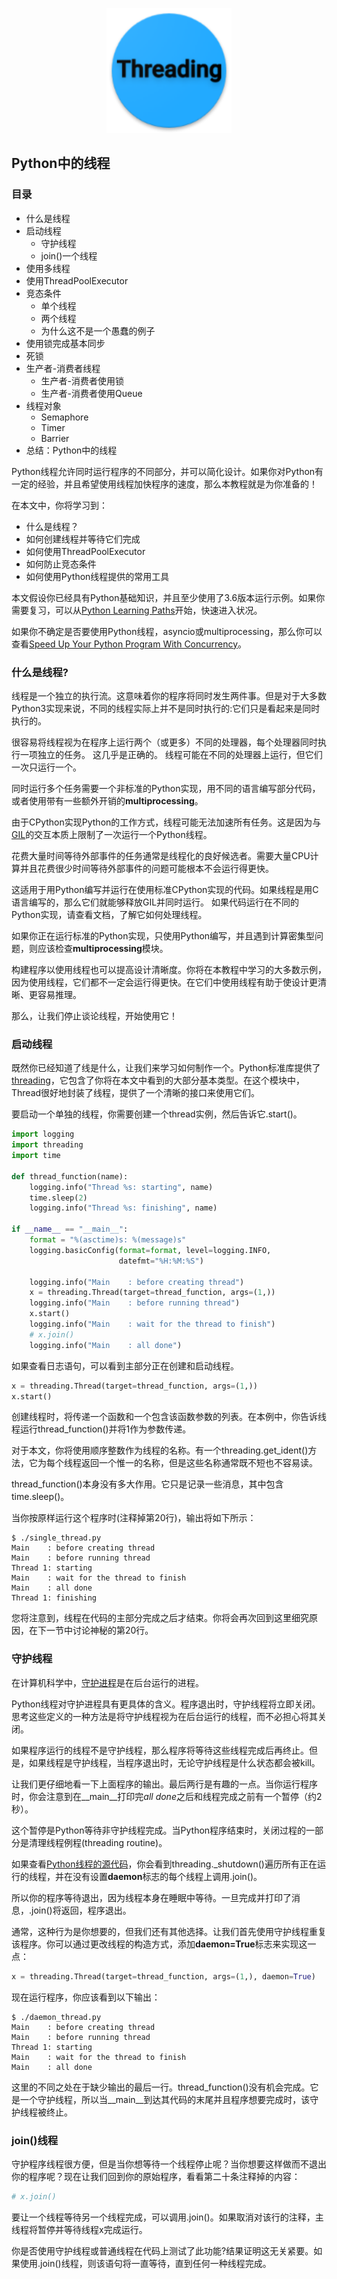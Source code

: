 <p align="center">
   <img width="200" src="threading.png">
</p>

## Python中的线程

### 目录
- 什么是线程
- 启动线程
    - 守护线程
    - join()一个线程
- 使用多线程
- 使用ThreadPoolExecutor
- 竞态条件
    - 单个线程
    - 两个线程
    - 为什么这不是一个愚蠢的例子
- 使用锁完成基本同步
- 死锁
- 生产者-消费者线程
    - 生产者-消费者使用锁
    - 生产者-消费者使用Queue
- 线程对象
    - Semaphore
    - Timer
    - Barrier
- 总结：Python中的线程


Python线程允许同时运行程序的不同部分，并可以简化设计。如果你对Python有一定的经验，并且希望使用线程加快程序的速度，那么本教程就是为你准备的！

在本文中，你将学习到：
- 什么是线程？
- 如何创建线程并等待它们完成
- 如何使用ThreadPoolExecutor
- 如何防止竞态条件
- 如何使用Python线程提供的常用工具

本文假设你已经具有Python基础知识，并且至少使用了3.6版本运行示例。如果你需要复习，可以从[Python Learning Paths](https://realpython.com/learning-paths/)开始，快速进入状况。

如果你不确定是否要使用Python线程，asyncio或multiprocessing，那么你可以查看[Speed Up Your Python Program With Concurrency](https://realpython.com/python-concurrency/)。

### 什么是线程?

线程是一个独立的执行流。这意味着你的程序将同时发生两件事。但是对于大多数Python3实现来说，不同的线程实际上并不是同时执行的:它们只是看起来是同时执行的。

很容易将线程视为在程序上运行两个（或更多）不同的处理器，每个处理器同时执行一项独立的任务。 这几乎是正确的。 线程可能在不同的处理器上运行，但它们一次只运行一个。

同时运行多个任务需要一个非标准的Python实现，用不同的语言编写部分代码，或者使用带有一些额外开销的**multiprocessing**。

由于CPython实现Python的工作方式，线程可能无法加速所有任务。这是因为与[GIL](https://realpython.com/python-gil/)的交互本质上限制了一次运行一个Python线程。

花费大量时间等待外部事件的任务通常是线程化的良好候选者。需要大量CPU计算并且花费很少时间等待外部事件的问题可能根本不会运行得更快。

这适用于用Python编写并运行在使用标准CPython实现的代码。如果线程是用C语言编写的，那么它们就能够释放GIL并同时运行。 如果代码运行在不同的Python实现，请查看文档，了解它如何处理线程。

如果你正在运行标准的Python实现，只使用Python编写，并且遇到计算密集型问题，则应该检查**multiprocessing**模块。

构建程序以使用线程也可以提高设计清晰度。你将在本教程中学习的大多数示例，因为使用线程，它们都不一定会运行得更快。在它们中使用线程有助于使设计更清晰、更容易推理。

那么，让我们停止谈论线程，开始使用它！

### 启动线程

既然你已经知道了线是什么，让我们来学习如何制作一个。Python标准库提供了[threading](https://docs.python.org/3/library/threading.html)，它包含了你将在本文中看到的大部分基本类型。在这个模块中，Thread很好地封装了线程，提供了一个清晰的接口来使用它们。

要启动一个单独的线程，你需要创建一个thread实例，然后告诉它.start()。

```python
import logging
import threading
import time

def thread_function(name):
    logging.info("Thread %s: starting", name)
    time.sleep(2)
    logging.info("Thread %s: finishing", name)

if __name__ == "__main__":
    format = "%(asctime)s: %(message)s"
    logging.basicConfig(format=format, level=logging.INFO,
                        datefmt="%H:%M:%S")

    logging.info("Main    : before creating thread")
    x = threading.Thread(target=thread_function, args=(1,))
    logging.info("Main    : before running thread")
    x.start()
    logging.info("Main    : wait for the thread to finish")
    # x.join()
    logging.info("Main    : all done")
```

如果查看日志语句，可以看到主部分正在创建和启动线程。

```python
x = threading.Thread(target=thread_function, args=(1,))
x.start()
```

创建线程时，将传递一个函数和一个包含该函数参数的列表。在本例中，你告诉线程运行thread_function()并将1作为参数传递。

对于本文，你将使用顺序整数作为线程的名称。有一个threading.get_ident()方法，它为每个线程返回一个惟一的名称，但是这些名称通常既不短也不容易读。

thread_function()本身没有多大作用。它只是记录一些消息，其中包含time.sleep()。

当你按原样运行这个程序时(注释掉第20行)，输出将如下所示：
```shell
$ ./single_thread.py
Main    : before creating thread
Main    : before running thread
Thread 1: starting
Main    : wait for the thread to finish
Main    : all done
Thread 1: finishing
```

您将注意到，线程在代码的主部分完成之后才结束。你将会再次回到这里细究原因，在下一节中讨论神秘的第20行。

### 守护线程

在计算机科学中，[守护进程](https://en.wikipedia.org/wiki/Daemon_(computing))是在后台运行的进程。

Python线程对守护进程具有更具体的含义。程序退出时，守护线程将立即关闭。思考这些定义的一种方法是将守护线程视为在后台运行的线程，而不必担心将其关闭。

如果程序运行的线程不是守护线程，那么程序将等待这些线程完成后再终止。但是，如果线程是守护线程，当程序退出时，无论守护线程是什么状态都会被kill。

让我们更仔细地看一下上面程序的输出。最后两行是有趣的一点。当你运行程序时，你会注意到在__main__打印完*all done*之后和线程完成之前有一个暂停（约2秒）。

这个暂停是Python等待非守护线程完成。当Python程序结束时，关闭过程的一部分是清理线程例程(threading routine)。

如果查看[Python线程的源代码](https://github.com/python/cpython/blob/df5cdc11123a35065bbf1636251447d0bfe789a5/Lib/threading.py#L1263)，你会看到threading._shutdown()遍历所有正在运行的线程，并在没有设置**daemon**标志的每个线程上调用.join()。

所以你的程序等待退出，因为线程本身在睡眠中等待。一旦完成并打印了消息，.join()将返回，程序退出。

通常，这种行为是你想要的，但我们还有其他选择。让我们首先使用守护线程重复该程序。你可以通过更改线程的构造方式，添加**daemon=True**标志来实现这一点：

```python
x = threading.Thread(target=thread_function, args=(1,), daemon=True)
```

现在运行程序，你应该看到以下输出：

```shell
$ ./daemon_thread.py
Main    : before creating thread
Main    : before running thread
Thread 1: starting
Main    : wait for the thread to finish
Main    : all done
```

这里的不同之处在于缺少输出的最后一行。thread_function()没有机会完成。它是一个守护线程，所以当__main__到达其代码的末尾并且程序想要完成时，该守护线程被终止。


### join()线程

守护程序线程很方便，但是当你想等待一个线程停止呢？当你想要这样做而不退出你的程序呢？现在让我们回到你的原始程序，看看第二十条注释掉的内容：

```python
# x.join()
```
要让一个线程等待另一个线程完成，可以调用.join()。如果取消对该行的注释，主线程将暂停并等待线程x完成运行。

你是否使用守护线程或普通线程在代码上测试了此功能?结果证明这无关紧要。如果使用.join()线程，则该语句将一直等待，直到任何一种线程完成。
